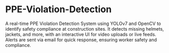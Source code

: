 # PPE-Violation-Detection
A real-time PPE Violation Detection System using YOLOv7 and OpenCV to identify safety compliance at construction sites. It detects missing helmets, jackets, and more, with an interactive UI for video uploads or live feeds. Alerts are sent via email for quick response, ensuring worker safety and compliance.
